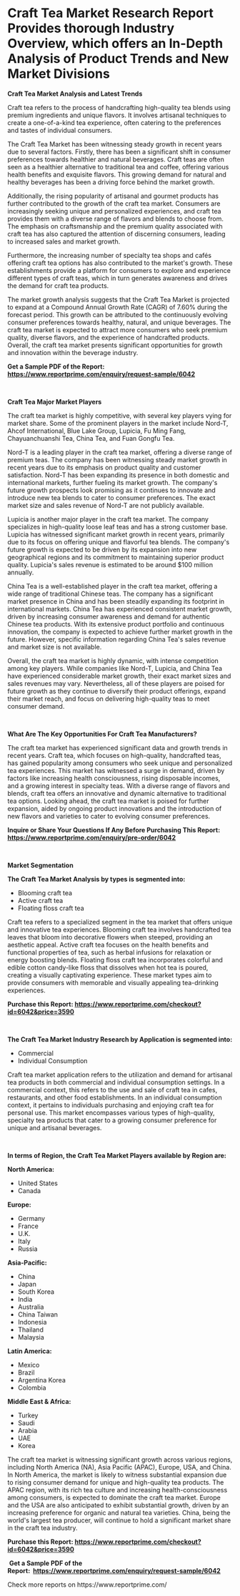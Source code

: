 <p><h1>Craft Tea Market Research Report Provides thorough Industry Overview, which offers an In-Depth Analysis of Product Trends and New Market Divisions</h1></p><p><strong>Craft Tea Market Analysis and Latest Trends</strong></p>
<p><p>Craft tea refers to the process of handcrafting high-quality tea blends using premium ingredients and unique flavors. It involves artisanal techniques to create a one-of-a-kind tea experience, often catering to the preferences and tastes of individual consumers.</p><p>The Craft Tea Market has been witnessing steady growth in recent years due to several factors. Firstly, there has been a significant shift in consumer preferences towards healthier and natural beverages. Craft teas are often seen as a healthier alternative to traditional tea and coffee, offering various health benefits and exquisite flavors. This growing demand for natural and healthy beverages has been a driving force behind the market growth.</p><p>Additionally, the rising popularity of artisanal and gourmet products has further contributed to the growth of the craft tea market. Consumers are increasingly seeking unique and personalized experiences, and craft tea provides them with a diverse range of flavors and blends to choose from. The emphasis on craftsmanship and the premium quality associated with craft tea has also captured the attention of discerning consumers, leading to increased sales and market growth.</p><p>Furthermore, the increasing number of specialty tea shops and cafés offering craft tea options has also contributed to the market's growth. These establishments provide a platform for consumers to explore and experience different types of craft teas, which in turn generates awareness and drives the demand for craft tea products.</p><p>The market growth analysis suggests that the Craft Tea Market is projected to expand at a Compound Annual Growth Rate (CAGR) of 7.60% during the forecast period. This growth can be attributed to the continuously evolving consumer preferences towards healthy, natural, and unique beverages. The craft tea market is expected to attract more consumers who seek premium quality, diverse flavors, and the experience of handcrafted products. Overall, the craft tea market presents significant opportunities for growth and innovation within the beverage industry.</p></p>
<p><strong>Get a Sample PDF of the Report:&nbsp; <a href="https://www.reportprime.com/enquiry/request-sample/6042">https://www.reportprime.com/enquiry/request-sample/6042</a></strong></p>
<p>&nbsp;</p>
<p><strong>Craft Tea Major Market Players</strong></p>
<p><p>The craft tea market is highly competitive, with several key players vying for market share. Some of the prominent players in the market include Nord-T, Ahcof International, Blue Lake Group, Lupicia, Fu Ming Fang, Chayuanchuanshi Tea, China Tea, and Fuan Gongfu Tea.</p><p>Nord-T is a leading player in the craft tea market, offering a diverse range of premium teas. The company has been witnessing steady market growth in recent years due to its emphasis on product quality and customer satisfaction. Nord-T has been expanding its presence in both domestic and international markets, further fueling its market growth. The company's future growth prospects look promising as it continues to innovate and introduce new tea blends to cater to consumer preferences. The exact market size and sales revenue of Nord-T are not publicly available.</p><p>Lupicia is another major player in the craft tea market. The company specializes in high-quality loose leaf teas and has a strong customer base. Lupicia has witnessed significant market growth in recent years, primarily due to its focus on offering unique and flavorful tea blends. The company's future growth is expected to be driven by its expansion into new geographical regions and its commitment to maintaining superior product quality. Lupicia's sales revenue is estimated to be around $100 million annually.</p><p>China Tea is a well-established player in the craft tea market, offering a wide range of traditional Chinese teas. The company has a significant market presence in China and has been steadily expanding its footprint in international markets. China Tea has experienced consistent market growth, driven by increasing consumer awareness and demand for authentic Chinese tea products. With its extensive product portfolio and continuous innovation, the company is expected to achieve further market growth in the future. However, specific information regarding China Tea's sales revenue and market size is not available.</p><p>Overall, the craft tea market is highly dynamic, with intense competition among key players. While companies like Nord-T, Lupicia, and China Tea have experienced considerable market growth, their exact market sizes and sales revenues may vary. Nevertheless, all of these players are poised for future growth as they continue to diversify their product offerings, expand their market reach, and focus on delivering high-quality teas to meet consumer demand.</p></p>
<p>&nbsp;</p>
<p><strong>What Are The Key Opportunities For Craft Tea Manufacturers?</strong></p>
<p><p>The craft tea market has experienced significant data and growth trends in recent years. Craft tea, which focuses on high-quality, handcrafted teas, has gained popularity among consumers who seek unique and personalized tea experiences. This market has witnessed a surge in demand, driven by factors like increasing health consciousness, rising disposable incomes, and a growing interest in specialty teas. With a diverse range of flavors and blends, craft tea offers an innovative and dynamic alternative to traditional tea options. Looking ahead, the craft tea market is poised for further expansion, aided by ongoing product innovations and the introduction of new flavors and varieties to cater to evolving consumer preferences.</p></p>
<p><strong>Inquire or Share Your Questions If Any Before Purchasing This Report: <a href="https://www.reportprime.com/enquiry/pre-order/6042">https://www.reportprime.com/enquiry/pre-order/6042</a></strong></p>
<p>&nbsp;</p>
<p><strong>Market Segmentation</strong></p>
<p><strong>The Craft Tea Market Analysis by types is segmented into:</strong></p>
<p><ul><li>Blooming craft tea</li><li>Active craft tea</li><li>Floating floss craft tea</li></ul></p>
<p><p>Craft tea refers to a specialized segment in the tea market that offers unique and innovative tea experiences. Blooming craft tea involves handcrafted tea leaves that bloom into decorative flowers when steeped, providing an aesthetic appeal. Active craft tea focuses on the health benefits and functional properties of tea, such as herbal infusions for relaxation or energy boosting blends. Floating floss craft tea incorporates colorful and edible cotton candy-like floss that dissolves when hot tea is poured, creating a visually captivating experience. These market types aim to provide consumers with memorable and visually appealing tea-drinking experiences.</p></p>
<p><strong>Purchase this Report:&nbsp;<a href="https://www.reportprime.com/checkout?id=6042&price=3590">https://www.reportprime.com/checkout?id=6042&price=3590</a></strong></p>
<p>&nbsp;</p>
<p><strong>The Craft Tea Market Industry Research by Application is segmented into:</strong></p>
<p><ul><li>Commercial</li><li>Individual Consumption</li></ul></p>
<p><p>Craft tea market application refers to the utilization and demand for artisanal tea products in both commercial and individual consumption settings. In a commercial context, this refers to the use and sale of craft tea in cafes, restaurants, and other food establishments. In an individual consumption context, it pertains to individuals purchasing and enjoying craft tea for personal use. This market encompasses various types of high-quality, specialty tea products that cater to a growing consumer preference for unique and artisanal beverages.</p></p>
<p>&nbsp;</p>
<p><strong>In terms of Region, the Craft Tea Market Players available by Region are:</strong></p>
<p>
    <p> <strong> North America: </strong>
        <ul>
            <li>United States</li>
            <li>Canada</li>
        </ul>
        </p> 
    <p> <strong> Europe: </strong>
        <ul>
            <li>Germany</li>
            <li>France</li>
            <li>U.K.</li>
            <li>Italy</li>
            <li>Russia</li>
        </ul>
        </p> 
    <p> <strong> Asia-Pacific: </strong>
        <ul>
            <li>China</li>
            <li>Japan</li>
            <li>South Korea</li>
            <li>India</li>
            <li>Australia</li>
            <li>China Taiwan</li>
            <li>Indonesia</li>
            <li>Thailand</li>
            <li>Malaysia</li>
        </ul>
        </p> 
    <p> <strong> Latin America: </strong>
        <ul>
            <li>Mexico</li>
            <li>Brazil</li>
            <li>Argentina Korea</li>
            <li>Colombia</li>
        </ul>
        </p> 
    <p> <strong> Middle East & Africa: </strong>
        <ul>
            <li>Turkey</li>
            <li>Saudi</li>
            <li>Arabia</li>
            <li>UAE</li>
            <li>Korea</li>
        </ul>
    </p>
    </p>
<p><p>The craft tea market is witnessing significant growth across various regions, including North America (NA), Asia Pacific (APAC), Europe, USA, and China. In North America, the market is likely to witness substantial expansion due to rising consumer demand for unique and high-quality tea products. The APAC region, with its rich tea culture and increasing health-consciousness among consumers, is expected to dominate the craft tea market. Europe and the USA are also anticipated to exhibit substantial growth, driven by an increasing preference for organic and natural tea varieties. China, being the world's largest tea producer, will continue to hold a significant market share in the craft tea industry.</p></p>
<p><strong>Purchase this Report: <a href="https://www.reportprime.com/checkout?id=6042&price=3590">https://www.reportprime.com/checkout?id=6042&price=3590</a></strong></p>
<p>&nbsp;<strong>Get a Sample PDF of the Report:&nbsp;&nbsp;<a href="https://www.reportprime.com/enquiry/request-sample/6042">https://www.reportprime.com/enquiry/request-sample/6042</a></strong></p>
<p><strong></strong></p>
<p>Check more reports on https://www.reportprime.com/</p>